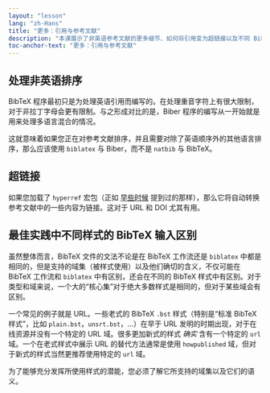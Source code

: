 ```yaml
---
layout: "lesson"
lang: "zh-Hans"
title: "更多：引用与参考文献"
description: "本课展示了非英语参考文献的更多细节、如何将引用变为超链接以及不同 BibTeX 样式的主要区别。"
toc-anchor-text: "更多：引用与参考文献"
---
```


## 处理非英语排序

BibTeX 程序最初只是为处理英语引用而编写的。在处理重音字符上有很大限制，对于非拉丁字母会更有限制。与之形成对比的是，Biber 程序的编写从一开始就是用来处理多语言混合的情况。

这就意味着如果您正在对参考文献排序，并且需要对除了英语顺序外的其他语言排序，那么应该使用 `biblatex` 与 Biber，而不是 `natbib` 与 BibTeX。

## 超链接

如果您加载了 `hyperref` 宏包（正如 [早些时候](more-09) 提到过的那样），那么它将自动转换参考文献中的一些内容为链接。这对于 URL 和 DOI 尤其有用。

## 最佳实践中不同样式的 BibTeX 输入区别

虽然整体而言，BibTeX 文件的文法不论是在 BibTeX 工作流还是 `biblatex` 中都是相同的，但是支持的域集（被样式使用）以及他们确切的含义，不仅可能在 BibTeX 工作流和 `biblatex` 中有区别，还会在不同的 BibTeX 样式中有区别。对于类型和域来说，一个大的“核心集”对于绝大多数样式是相同的，但对于某些域会有区别。

一个常见的例子就是 URL。一些老式的 BibTeX `.bst` 样式（特别是“标准 BibTeX 样式”，比如 `plain.bst`，`unsrt.bst`，...）在早于 URL 发明的时期出现，对于在线资源并没有一个特定的 URL 域。很多更加新式的样式 _确实_ 含有一个特定的 `url` 域。一个在老式样式中展示 URL 的替代方法通常是使用 `howpublished` 域，但对于新式的样式当然更推荐使用特定的 `url` 域。

为了能够充分发挥所使用样式的潜能，您必须了解它所支持的域集以及它们的语义。
